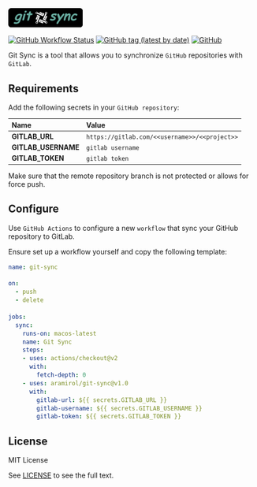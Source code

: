 <img src="git-sync.png" width="30%" />

[![GitHub Workflow Status](https://img.shields.io/github/workflow/status/aramirol/git-sync/git-sync?label=git-sync&logo=github)](https://github.com/aramirol/git-sync/actions/workflows/main.yml)
[![GitHub tag (latest by date)](https://img.shields.io/github/v/tag/aramirol/git-sync?logo=github)](https://github.com/aramirol/git-sync/releases)
[![GitHub](https://img.shields.io/github/license/aramirol/git-sync?color=informational)](https://github.com/aramirol/git-sync/blob/main/LICENSE)

Git Sync is a tool that allows you to synchronize `GitHub` repositories with `GitLab`.

## Requirements

Add the following secrets in your `GitHub repository`:

| Name  | Value  |
|:----------|:----------|
| **GITLAB_URL**  | `https://gitlab.com/<<username>>/<<project>>`  |
| **GITLAB_USERNAME**    | `gitlab username`    |
| **GITLAB_TOKEN**   | `gitlab token`    |

Make sure that the remote repository branch is not protected or allows for force push.

## Configure

Use `GitHub Actions` to configure a new `workflow` that sync your GitHub repository to GitLab.

Ensure set up a workflow yourself and copy the following template:

```yml
name: git-sync

on: 
  - push
  - delete

jobs:
  sync:
    runs-on: macos-latest
    name: Git Sync
    steps:
    - uses: actions/checkout@v2
      with:
        fetch-depth: 0
    - uses: aramirol/git-sync@v1.0
      with:
        gitlab-url: ${{ secrets.GITLAB_URL }}
        gitlab-username: ${{ secrets.GITLAB_USERNAME }}
        gitlab-token: ${{ secrets.GITLAB_TOKEN }}

```

## License

MIT License

See [LICENSE](https://github.com/aramirol/git-sync/blob/main/LICENSE) to see the full text.
